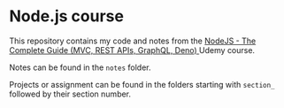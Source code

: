 # Node.js course

This repository contains my code and notes from the [NodeJS - The Complete Guide (MVC, REST APIs, GraphQL, Deno)
](https://www.udemy.com/course/nodejs-the-complete-guide) Udemy course.

Notes can be found in the `notes` folder.

Projects or assignment can be found in the folders starting with `section_` followed by their section number.

